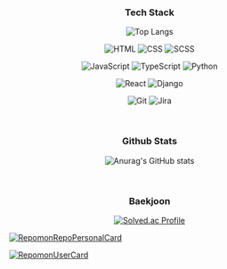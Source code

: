 ### <p align=center>Tech Stack</p>

<div align=center>

![Top Langs](https://github-readme-stats.vercel.app/api/top-langs/?username=becoding96&layout=compact&hide=java)

![HTML](https://img.shields.io/badge/HTML-E34F26.svg?&style=for-the-badge&logo=HTML5&logoColor=white) ![CSS](https://img.shields.io/badge/CSS-1572B6.svg?&style=for-the-badge&logo=CSS3&logoColor=white) ![SCSS](https://img.shields.io/badge/SCSS-CC6699.svg?&style=for-the-badge&logo=SASS&logoColor=white)

![JavaScript](https://img.shields.io/badge/JavaScript-FF9B26.svg?&style=for-the-badge&logo=JavaScript&logoColor=white) ![TypeScript](https://img.shields.io/badge/TypeScript-646BFF.svg?&style=for-the-badge&logo=TypeScript&logoColor=white) ![Python](https://img.shields.io/badge/Python-396386.svg?&style=for-the-badge&logo=Python&logoColor=white)

![React](https://img.shields.io/badge/React-59C3FF.svg?&style=for-the-badge&logo=React&logoColor=white) ![Django](https://img.shields.io/badge/Django-177C56.svg?&style=for-the-badge&logo=Django&logoColor=white)

![Git](https://img.shields.io/badge/Git-FF7359.svg?&style=for-the-badge&logo=Git&logoColor=white) ![Jira](https://img.shields.io/badge/Jira-0052CC.svg?&style=for-the-badge&logo=Jira&logoColor=white)

</div>

<br>

### <p align=center>Github Stats</p>

<div align=center>

![Anurag's GitHub stats](https://github-readme-stats.vercel.app/api?username=becoding96&theme=cobalt)

</div>

<br>

### <p align=center>Baekjoon</p>

<div align=center>

[![Solved.ac Profile](http://mazassumnida.wtf/api/v2/generate_badge?boj=becoding)](https://solved.ac/becoding)

</div>


[![RepomonRepoPersonalCard](https://repomon.kr/card/repo_personal?repoId=40&userId=3)](https://repomon.kr)

[![RepomonUserCard](https://repomon.kr/card/user?userId=3)](https://repomon.kr)
